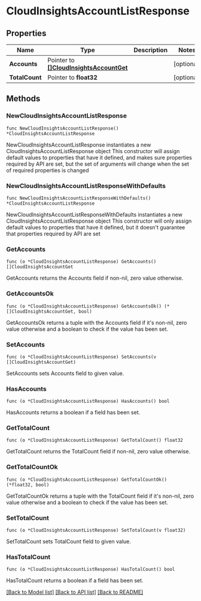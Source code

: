 # CloudInsightsAccountListResponse

## Properties

Name | Type | Description | Notes
------------ | ------------- | ------------- | -------------
**Accounts** | Pointer to [**[]CloudInsightsAccountGet**](CloudInsightsAccountGet.md) |  | [optional] 
**TotalCount** | Pointer to **float32** |  | [optional] 

## Methods

### NewCloudInsightsAccountListResponse

`func NewCloudInsightsAccountListResponse() *CloudInsightsAccountListResponse`

NewCloudInsightsAccountListResponse instantiates a new CloudInsightsAccountListResponse object
This constructor will assign default values to properties that have it defined,
and makes sure properties required by API are set, but the set of arguments
will change when the set of required properties is changed

### NewCloudInsightsAccountListResponseWithDefaults

`func NewCloudInsightsAccountListResponseWithDefaults() *CloudInsightsAccountListResponse`

NewCloudInsightsAccountListResponseWithDefaults instantiates a new CloudInsightsAccountListResponse object
This constructor will only assign default values to properties that have it defined,
but it doesn't guarantee that properties required by API are set

### GetAccounts

`func (o *CloudInsightsAccountListResponse) GetAccounts() []CloudInsightsAccountGet`

GetAccounts returns the Accounts field if non-nil, zero value otherwise.

### GetAccountsOk

`func (o *CloudInsightsAccountListResponse) GetAccountsOk() (*[]CloudInsightsAccountGet, bool)`

GetAccountsOk returns a tuple with the Accounts field if it's non-nil, zero value otherwise
and a boolean to check if the value has been set.

### SetAccounts

`func (o *CloudInsightsAccountListResponse) SetAccounts(v []CloudInsightsAccountGet)`

SetAccounts sets Accounts field to given value.

### HasAccounts

`func (o *CloudInsightsAccountListResponse) HasAccounts() bool`

HasAccounts returns a boolean if a field has been set.

### GetTotalCount

`func (o *CloudInsightsAccountListResponse) GetTotalCount() float32`

GetTotalCount returns the TotalCount field if non-nil, zero value otherwise.

### GetTotalCountOk

`func (o *CloudInsightsAccountListResponse) GetTotalCountOk() (*float32, bool)`

GetTotalCountOk returns a tuple with the TotalCount field if it's non-nil, zero value otherwise
and a boolean to check if the value has been set.

### SetTotalCount

`func (o *CloudInsightsAccountListResponse) SetTotalCount(v float32)`

SetTotalCount sets TotalCount field to given value.

### HasTotalCount

`func (o *CloudInsightsAccountListResponse) HasTotalCount() bool`

HasTotalCount returns a boolean if a field has been set.


[[Back to Model list]](../README.md#documentation-for-models) [[Back to API list]](../README.md#documentation-for-api-endpoints) [[Back to README]](../README.md)


